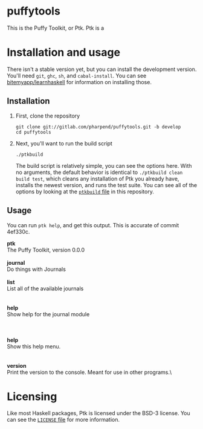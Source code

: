 # puffytools

This is the Puffy Toolkit, or Ptk. Ptk is a 

# Installation and usage

There isn't a stable version yet, but you can install the development
version. You'll need `git`, `ghc`, `sh`, and `cabal-install`. You can see
[bitemyapp/learnhaskell][1] for information on installing those.

## Installation

1.  First, clone the repository

        git clone git://gitlab.com/pharpend/puffytools.git -b develop
        cd puffytools

2.  Next, you'll want to run the build script

        ./ptkbuild

    The build script is relatively simple, you can see the options here. With no
    arguments, the default behavior is identical to `./ptkbuild clean build
    test`, which cleans any installation of Ptk you already have, installs the
    newest version, and runs the test suite. You can see all of the options by
    looking at the [`ptkbuild` file][3] in this repository.

## Usage

You can run `ptk help`, and get this output. This is accurate of commit 4ef330c.

**ptk** \
The Puffy Toolkit, version 0.0.0\
\
  **journal**\
  Do things with Journals\
  \
    **list**\
    List all of the available journals\
    \
    \
    **help**\
    Show help for the journal module\
    \
    \
  \
  **help**\
  Show this help menu.\
  \
  \
  **version**\
  Print the version to the console. Meant for use in other programs.\
  
# Licensing

Like most Haskell packages, Ptk is licensed under the BSD-3 license. You can see
the [`LICENSE` file][2] for more information.
        
[1]: https://github.com/bitemyapp/learnhaskell
[2]: https://github.com/pharpend/puffytools/blob/develop/LICENSE
[3]: https://github.com/pharpend/puffytools/blob/develop/ptkbuild
